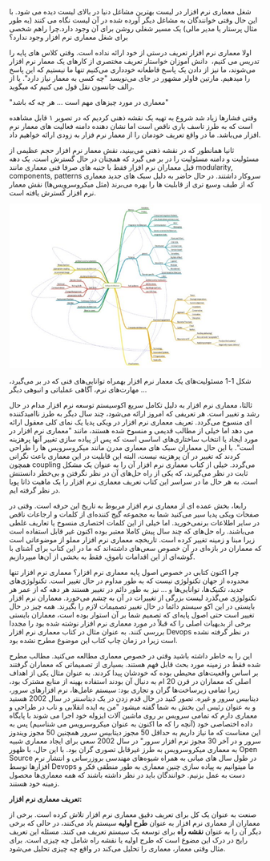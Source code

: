 ﻿
شغل معماری نرم افزار در لیست بهترین مشاغل دنیا در بالای لیست دیده می شود. با این حال وقتی خوانندگان به مشاغل دیگر آورده شده در آن لیست نگاه می کنند (به طور مثال پرستار یا مدیر مالی) یک مسیر شغلی روشن برای آن وجود دارد.چرا راهم شخصی برای شغل معماری نرم افزار وجود ندارد؟

اولا معماری نرم افزار تعریف درستی از خود ارائه نداده است. وقتی کلاس های پایه را تدریس می کنیم،  دانش آموزان خواستار تعریف مختصری از کارهای یک معمار نرم افزار می‌شوند، ما نیز از دادن یک پاسخ قاطعانه خودداری می‌کنیم تنها ما نیستیم که این پاسخ را میدهیم. مارتین فاولر مشهور در جای می‌نویسد "چه کسی به معمار نیاز دارد". یا از رالف جانسون نقل قول می کنیم که میگوید.

"معماری در مورد چیزهای مهم است ... هر چه که باشد"

وقتی فشارها زیاد شد شروع به تهیه یک نقشه ذهنی کردیم که در تصویر ۱ قابل مشاهده است که به طرز تاسف باری ناقص است اما نشان دهنده دامنه فعالیت های معمار نرم افزار می‌باشد. ما در واقع تعریف خودمان را از معمار نرم فزار به زودی ارائه خواهیم داد.

ثانیا همانطور که در نقشه ذهنی می‌بینید، نقش معمار نرم افزار حجم عظیمی از مسئولیت و دامنه مسئولیت را در بر می گیرد که همچنان در حال گسترش است. یک دهه قبل معماران نرم افزار فقط با جنبه های صرفا فنی معماری مانند modularity, components, patterns سروکار داشتند. در حال حاضر به دلیل سبک های جدید معماری که از طیف وسیع تری از قابلیت ها را بهره می‌برند (مثل میکروسرویس‌ها) نقش معمار نرم افزار گسترش یافته است.

![](Aspose.Words.7858be2b-9b8f-4432-930b-1289a1ddcc16.001.jpeg)

شکل 1-1 مسئولیت‌های یک معمار نرم افزار بهمراه توانایی‌های فنی که در بر می‌گیرد، مهارت‌های نرم، آگاهی عملیاتی و انبوهی دیگر ...

ثالثا، معماری نرم افزار به دلیل تکامل سریع اکوسیستم توسعه نرم افزار مدام در حال رشد و تغییر است. هر تعریفی که امروز ارائه می‌شود، چند سال دیگر به طرز ناامیدکننده ای منسوخ می‌گردد. تعریف معماری نرم افزار در ویکی پدیا یک نمای کلی معقول ارائه می دهد اما خیلی از مطالب قدیمی و منسوخ شده هستند، مانند "معماری نرم افزار در مورد ایجاد یا انتخاب ساختاری‌های اساسی است که پس از پیاده سازی تغییر آنها پرهزینه است". با این حال معماران سبک های معماری مدرن مانند میکروسرویس ها را طراحی کردند که تغییر در آن پرهزینه نیست، البته این قابلیت در این معماری باعث نگرانی همچون coupling می‌گردد. خیلی از کتاب معماری نرم افزار آن را به عنوان یک مشکل ثابت در نظر می‌گیرند، که یکی از راه حل‌های آن در نظر نگرفتن و بی‌خطر دانستنش است. به هر حال ما در سراسر این کتاب تعریف معماری نرم افزار را یک ماهیت ذاتا پویا در نظر گرفته ایم.

رابعا، بخش عمده ای از معماری نرم افزار مربوط به تاریخ این حرفه است. وقتی در صفحات ویکی پدیا سیر می‌کنید شما به مجموعه گیج کننده‌ای از کلمات و ارجاعات ناقص در سایر اطلاعات برنمی‌خورید. اما خیلی از این کلمات اختصاری منسوخ یا تعاریف غلطی می‌باشند. راه حل‌های که چند سال پیش کاملا معتبر بوده اکنون غیر قابل استفاده است زیرا مبنا و زمینه تغییر کرده است. تاریخچه معماری نرم افزار مملو از موضوعاتی است که معماران در بازه‌ای در آن خصوص سعی‌های داشته‌اند که ما در این کتاب برای آشنای با گوشه‌ای از این اقدامات ناموق، فقط به بخشی از آن‌ها میپردازیم.

چرا اکنون کتابی در خصوص اصول پایه معماری نرم افزار؟ معماری نرم افزار تنها محدوده از جهان تکنولوژی نیست که به طور مداوم در حال تغییر است. تکنولوژی‌های جدید، تکنیک‌ها، توانایی‌ها و ... نیز به طور دائم در تغییر هستند هر دهه که از عمر هر تکنولوژی می‌گذرد لیست بزرگی از تغییرات در آن به چشم می‌خورد. معماران نرم افزار بایستی در این اکو سیستم دائما در حال تغییر تصمیمات لازم را بگیرند. همه چیز در حال تغییر است حتی اصول پایه‌ای که تصمیم شما بر آن استوار بوده است، معماران بایستی برخی از بدیهیات اصلی را که قبلاً در مورد معماری نرم افزار نوشته شده بود را مجددا بررسی کنند. به عنوان مثال در کتاب معماری نرم افزار Devops در نظر گرفته نشده است زیرا در زمان چاپ کتاب این موضوع مطرح نشده بود.

این را به خاطر داشته باشید وقتی در خصوص معماری مطالعه می‌کنید. مطالب مطرح شده فقط در زمینه مورد بحث قابل فهم هستند. بسیاری از تصمیماتی که معماران گرفتند بر اساس واقعیت‌های محیطی بوده که خودشان پیدا کردند. به عنوان مثال یکی از اهداف اصلی که معماران در قرن 20 ام به دنبال آن بودند استفاده بهینه از منابع مشترک بود، زیرا تمامی زیرساخت‌ها گران و تجاری بود: سیستم عامل‌ها، نرم افزارهای سرور، دیتابیس سرور و غیره. تصور کنید در حال قدم زدن در یک دیتاسنتر در سال 2002 هستید و به عنوان رئیس این بخش به شما گفته میشود "من یه ایده انقلابی و ناب در طراحی و معماری دارم که تمامی سرویس بر روی ماشین آلات ایزوله خود اجرا می شوند با پایگاه داده اختصاصی خود (آنچه را که ما اکنون به عنوان میکروسرویس می شناسیم) پس به این معناست که ما نیاز داریم به حداقل 50 مجوز دیتابیس سرور همچنین 50 مجوز ویندوز سرور و در آخر 30 مجوز نرم افزار سرور" در سال 2002 سعی برای ایجاد معماری شبیه به معماری میکروسرویس به طرز غیرقابل تصوری گران بود. با این حال، با ظهور Open Source در طول سال های میانی  به همراه شیوه‌های مهندسی بروزرسانی و انتشار نرم افزارها توسط Devops ما میتوانیم به پیاده سازی چنین معماری به طور منطقی فکر و دست به عمل بزنیم. خوانندگان باید در نظر داشته باشند که همه معماری‌ها محصول زمینه خود هستند.

**تعریف معماری نرم افزار:**

صنعت به عنوان یک کل برای تعریف دقیق معماری نرم افزار تلاش کرده است. برخی از معماران از معماری نرم افزار به عنوان **طرح اولیه** سیستم یاد می‌کنند، در حالی که برخی دیگر آن را به عنوان **نقشه راه** برای توسعه یک سیستم تعریف می کنند. مسئله این تعریف رایج در درک این مضوع است که طرج اولیه یا نقشه راه شامل چه چیزی است. برای مثال وقتی معمار، معماری را تحلیل می‌کند در واقع چه چیزی تحلیل می‌شود.
